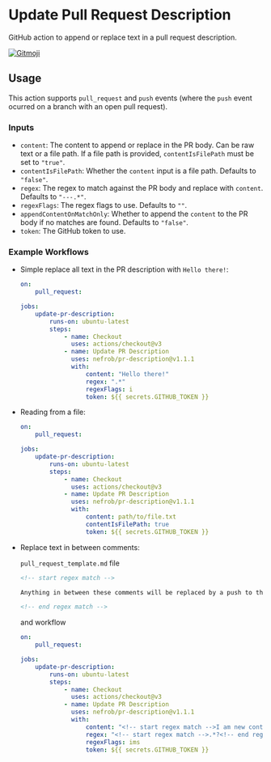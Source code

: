 # Update Pull Request Description

GitHub action to append or replace text in a pull request description.

<a href="https://gitmoji.dev">
  <img
    src="https://img.shields.io/badge/gitmoji-%20😜%20😍-FFDD67.svg?style=flat-square"
    alt="Gitmoji"
  />
</a>

## Usage

This action supports `pull_request` and `push` events (where the `push` event ocurred on a branch with an open pull request).

### Inputs

-   `content`: The content to append or replace in the PR body. Can be raw text or a file path. If a file path is provided, `contentIsFilePath` must be set to `"true"`.
-   `contentIsFilePath`: Whether the `content` input is a file path. Defaults to `"false"`.
-   `regex`: The regex to match against the PR body and replace with `content`. Defaults to `"---.*"`.
-   `regexFlags`: The regex flags to use. Defaults to `""`.
-   `appendContentOnMatchOnly`: Whether to append the `content` to the PR body if no matches are found. Defaults to `"false"`.
-   `token`: The GitHub token to use.

### Example Workflows

-   Simple replace all text in the PR description with `Hello there!`:

    ```yaml
    on:
        pull_request:

    jobs:
        update-pr-description:
            runs-on: ubuntu-latest
            steps:
                - name: Checkout
                  uses: actions/checkout@v3
                - name: Update PR Description
                  uses: nefrob/pr-description@v1.1.1
                  with:
                      content: "Hello there!"
                      regex: ".*"
                      regexFlags: i
                      token: ${{ secrets.GITHUB_TOKEN }}
    ```

-   Reading from a file:

    ```yaml
    on:
        pull_request:

    jobs:
        update-pr-description:
            runs-on: ubuntu-latest
            steps:
                - name: Checkout
                  uses: actions/checkout@v3
                - name: Update PR Description
                  uses: nefrob/pr-description@v1.1.1
                  with:
                      content: path/to/file.txt
                      contentIsFilePath: true
                      token: ${{ secrets.GITHUB_TOKEN }}
    ```

-   Replace text in between comments:

    `pull_request_template.md` file

    ```markdown
    <!-- start regex match -->

    Anything in between these comments will be replaced by a push to the PR.

    <!-- end regex match -->
    ```

    and workflow

    ```yaml
    on:
        pull_request:

    jobs:
        update-pr-description:
            runs-on: ubuntu-latest
            steps:
                - name: Checkout
                  uses: actions/checkout@v3
                - name: Update PR Description
                  uses: nefrob/pr-description@v1.1.1
                  with:
                      content: "<!-- start regex match -->I am new content!<!-- end regex match -->"
                      regex: "<!-- start regex match -->.*?<!-- end regex match -->"
                      regexFlags: ims
                      token: ${{ secrets.GITHUB_TOKEN }}
    ```
